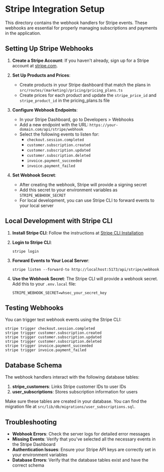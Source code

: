 # Stripe Integration Setup

This directory contains the webhook handlers for Stripe events. These webhooks are essential for properly managing subscriptions and payments in the application.

## Setting Up Stripe Webhooks

1. **Create a Stripe Account**: If you haven't already, sign up for a Stripe account at [stripe.com](https://stripe.com).

2. **Set Up Products and Prices**:
   - Create products in your Stripe dashboard that match the plans in `src/routes/(marketing)/pricing/pricing_plans.ts`
   - Create prices for each product and update the `stripe_price_id` and `stripe_product_id` in the pricing_plans.ts file

3. **Configure Webhook Endpoints**:
   - In your Stripe Dashboard, go to Developers > Webhooks
   - Add a new endpoint with the URL: `https://your-domain.com/api/stripe/webhook`
   - Select the following events to listen for:
     - `checkout.session.completed`
     - `customer.subscription.created`
     - `customer.subscription.updated`
     - `customer.subscription.deleted`
     - `invoice.payment_succeeded`
     - `invoice.payment_failed`

4. **Set Webhook Secret**:
   - After creating the webhook, Stripe will provide a signing secret
   - Add this secret to your environment variables as `STRIPE_WEBHOOK_SECRET`
   - For local development, you can use Stripe CLI to forward events to your local server

## Local Development with Stripe CLI

1. **Install Stripe CLI**: Follow the instructions at [Stripe CLI Installation](https://stripe.com/docs/stripe-cli)

2. **Login to Stripe CLI**:
   ```
   stripe login
   ```

3. **Forward Events to Your Local Server**:
   ```
   stripe listen --forward-to http://localhost:5173/api/stripe/webhook
   ```

4. **Use the Webhook Secret**:
   The Stripe CLI will provide a webhook secret. Add this to your `.env.local` file:
   ```
   STRIPE_WEBHOOK_SECRET=whsec_your_secret_key
   ```

## Testing Webhooks

You can trigger test webhook events using the Stripe CLI:

```
stripe trigger checkout.session.completed
stripe trigger customer.subscription.created
stripe trigger customer.subscription.updated
stripe trigger customer.subscription.deleted
stripe trigger invoice.payment_succeeded
stripe trigger invoice.payment_failed
```

## Database Schema

The webhook handlers interact with the following database tables:

1. **stripe_customers**: Links Stripe customer IDs to user IDs
2. **user_subscriptions**: Stores subscription information for users

Make sure these tables are created in your database. You can find the migration file at `src/lib/db/migrations/user_subscriptions.sql`.

## Troubleshooting

- **Webhook Errors**: Check the server logs for detailed error messages
- **Missing Events**: Verify that you've selected all the necessary events in the Stripe Dashboard
- **Authentication Issues**: Ensure your Stripe API keys are correctly set in your environment variables
- **Database Errors**: Verify that the database tables exist and have the correct schema 